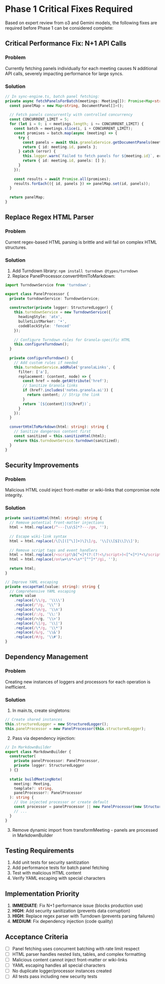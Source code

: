 # Phase 1 Critical Fixes Required

Based on expert review from o3 and Gemini models, the following fixes are required before Phase 1 can be considered complete:

## Critical Performance Fix: N+1 API Calls

### Problem
Currently fetching panels individually for each meeting causes N additional API calls, severely impacting performance for large syncs.

### Solution
```typescript
// In sync-engine.ts, batch panel fetching:
private async fetchPanelsForBatch(meetings: Meeting[]): Promise<Map<string, DocumentPanel[]>> {
  const panelMap = new Map<string, DocumentPanel[]>();
  
  // Fetch panels concurrently with controlled concurrency
  const CONCURRENT_LIMIT = 5;
  for (let i = 0; i < meetings.length; i += CONCURRENT_LIMIT) {
    const batch = meetings.slice(i, i + CONCURRENT_LIMIT);
    const promises = batch.map(async (meeting) => {
      try {
        const panels = await this.granolaService.getDocumentPanels(meeting.id);
        return { id: meeting.id, panels };
      } catch (error) {
        this.logger.warn(`Failed to fetch panels for ${meeting.id}`, error);
        return { id: meeting.id, panels: [] };
      }
    });
    
    const results = await Promise.all(promises);
    results.forEach(({ id, panels }) => panelMap.set(id, panels));
  }
  
  return panelMap;
}
```

## Replace Regex HTML Parser

### Problem
Current regex-based HTML parsing is brittle and will fail on complex HTML structures.

### Solution
1. Add Turndown library: `npm install turndown @types/turndown`
2. Replace PanelProcessor.convertHtmlToMarkdown:

```typescript
import TurndownService from 'turndown';

export class PanelProcessor {
  private turndownService: TurndownService;
  
  constructor(private logger: StructuredLogger) {
    this.turndownService = new TurndownService({
      headingStyle: 'atx',
      bulletListMarker: '•',
      codeBlockStyle: 'fenced'
    });
    
    // Configure Turndown rules for Granola-specific HTML
    this.configureTurndown();
  }
  
  private configureTurndown() {
    // Add custom rules if needed
    this.turndownService.addRule('granolaLinks', {
      filter: ['a'],
      replacement: (content, node) => {
        const href = node.getAttribute('href');
        // Sanitize Granola links
        if (href?.includes('notes.granola.ai')) {
          return content; // Strip the link
        }
        return `[${content}](${href})`;
      }
    });
  }
  
  convertHtmlToMarkdown(html: string): string {
    // Sanitize dangerous content first
    const sanitized = this.sanitizeHtml(html);
    return this.turndownService.turndown(sanitized);
  }
}
```

## Security Improvements

### Problem
Malicious HTML could inject front-matter or wiki-links that compromise note integrity.

### Solution
```typescript
private sanitizeHtml(html: string): string {
  // Remove potential front-matter injections
  html = html.replace(/^---[\s\S]*?---/gm, '');
  
  // Escape wiki-link syntax
  html = html.replace(/\[\[([^\]]+)\]\]/g, '\\[\\[$1\\]\\]');
  
  // Remove script tags and event handlers
  html = html.replace(/<script\b[^<]*(?:(?!<\/script>)<[^<]*)*<\/script>/gi, '');
  html = html.replace(/on\w+\s*=\s*"[^"]*"/gi, '');
  
  return html;
}

// Improve YAML escaping
private escapeYaml(value: string): string {
  // Comprehensive YAML escaping
  return value
    .replace(/\\/g, '\\\\')
    .replace(/"/g, '\\"')
    .replace(/\n/g, '\\n')
    .replace(/:/g, '\\:')
    .replace(/>/g, '\\>')
    .replace(/\|/g, '\\|')
    .replace(/\*/g, '\\*')
    .replace(/&/g, '\\&')
    .replace(/#/g, '\\#');
}
```

## Dependency Management

### Problem
Creating new instances of loggers and processors for each operation is inefficient.

### Solution
1. In main.ts, create singletons:
```typescript
// Create shared instances
this.structuredLogger = new StructuredLogger();
this.panelProcessor = new PanelProcessor(this.structuredLogger);
```

2. Pass via dependency injection:
```typescript
// In MarkdownBuilder
export class MarkdownBuilder {
  constructor(
    private panelProcessor: PanelProcessor,
    private logger: StructuredLogger
  ) {}
  
  static buildMeetingNote(
    meeting: Meeting, 
    template?: string,
    panelProcessor?: PanelProcessor
  ): string {
    // Use injected processor or create default
    const processor = panelProcessor || new PanelProcessor(new StructuredLogger());
    // ...
  }
}
```

3. Remove dynamic import from transformMeeting - panels are processed in MarkdownBuilder

## Testing Requirements

1. Add unit tests for security sanitization
2. Add performance tests for batch panel fetching
3. Test with malicious HTML content
4. Verify YAML escaping with special characters

## Implementation Priority

1. **IMMEDIATE**: Fix N+1 performance issue (blocks production use)
2. **HIGH**: Add security sanitization (prevents data corruption)
3. **HIGH**: Replace regex parser with Turndown (prevents parsing failures)
4. **MEDIUM**: Fix dependency injection (code quality)

## Acceptance Criteria

- [ ] Panel fetching uses concurrent batching with rate limit respect
- [ ] HTML parser handles nested lists, tables, and complex formatting
- [ ] Malicious content cannot inject front-matter or wiki-links
- [ ] YAML escaping handles all special characters
- [ ] No duplicate logger/processor instances created
- [ ] All tests pass including new security tests